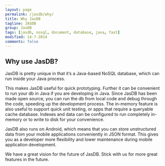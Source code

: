 ```yaml
---
layout: page
permalink: /jasdb/why/
title: Why JasDB
tagline: JASDB
group: JasDB
tags: [jasdb, nosql, document, database, java, fast]
modified: 14-7-2014
comments: false
---
```


## Why use JasDB?
JasDB is pretty unique in that it’s a Java-based NoSQL database, which can run inside your Java process.

This makes JasDB useful for quick prototyping. Further it can be convenient to run your db in Java if you are developing in Java. Since JasDB has been made open source, you can run the db from local code and debug through the code, speeding up the development process. The in-memory feature is also useful to support quick unit testing, or apps that require a queryable cache database. Indexes and data can be configured to run completely in-memory or to write to disk for your convenience.

JasDB also runs on Android, which means that you can store unstructured data from your mobile applications conveniently in JSON format. This gives you as a developer more flexibility and lower maintenance during mobile application development.

We have a great vision for the future of JasDB. Stick with us for more great features in the future.
